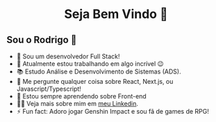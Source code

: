 <h1 align="center"> Seja Bem Vindo 🙂 </h1>



<h2> Sou o Rodrigo  👋 </h2>

<ul>
  <li>🔭 Sou um desenvolvedor Full Stack!</li>
  <li>🔭 Atualmente estou trabalhando em algo incrível 😉</li>
  <li>📚 Estudo Análise e Desenvolvimento de Sistemas (ADS).</li>
  <li>💬 Me pergunte qualquer coisa sobre React, Next.js, ou Javascript/Typescript!</li>
  <li>🌱 Estou sempre aprendendo sobre Front-end</li>
  <li>👨‍💻 Veja mais sobre mim em <a href="https://www.linkedin.com/in/rodrineves/">meu Linkedin</a>.</li>
  <li>⚡ Fun fact: Adoro jogar Genshin Impact e sou fã de games de RPG!</li>
</ul>

